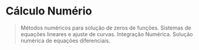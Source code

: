<h1> Cálculo Numério </h1>

> Métodos numéricos para solução de zeros de funções.
> Sistemas de equações lineares e ajuste de curvas.
> Integração Numérica.
> Solução numérica de equações diferenciais.

